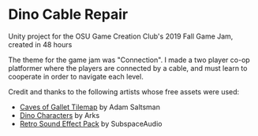 # Dino Cable Repair
 
Unity project for the OSU Game Creation Club's 2019 Fall Game Jam, created in 48 hours

The theme for the game jam was "Connection". I made a two player co-op platformer where the players are connected by a cable, and must learn to cooperate in order to navigate each level. 

Credit and thanks to the following artists whose free assets were used:
- [Caves of Gallet Tilemap](https://adamatomic.itch.io/caves-of-gallet) by Adam Saltsman
- [Dino Characters](https://arks.itch.io/dino-characters) by Arks
- [Retro Sound Effect Pack](https://opengameart.org/content/512-sound-effects-8-bit-style) by SubspaceAudio
